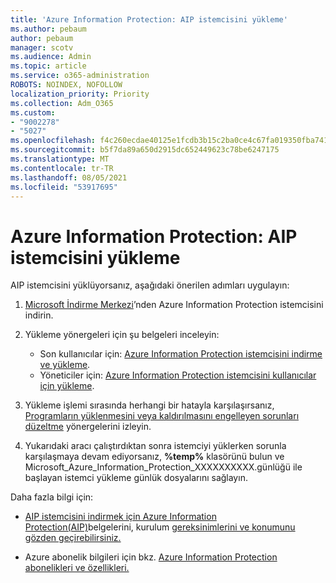 ```yaml
---
title: 'Azure Information Protection: AIP istemcisini yükleme'
ms.author: pebaum
author: pebaum
manager: scotv
ms.audience: Admin
ms.topic: article
ms.service: o365-administration
ROBOTS: NOINDEX, NOFOLLOW
localization_priority: Priority
ms.collection: Adm_O365
ms.custom:
- "9002278"
- "5027"
ms.openlocfilehash: f4c260ecdae40125e1fcdb3b15c2ba0ce4c67fa019350fba7413d9db9b53d070
ms.sourcegitcommit: b5f7da89a650d2915dc652449623c78be6247175
ms.translationtype: MT
ms.contentlocale: tr-TR
ms.lasthandoff: 08/05/2021
ms.locfileid: "53917695"
---
```

# <a name="azure-information-protection-aip-client-installation"></a>Azure Information Protection: AIP istemcisini yükleme

AIP istemcisini yüklüyorsanız, aşağıdaki önerilen adımları uygulayın:

1. [Microsoft İndirme Merkezi](https://www.microsoft.com/download/details.aspx?id=53018)’nden Azure Information Protection istemcisini indirin.

2. Yükleme yönergeleri için şu belgeleri inceleyin:

    - Son kullanıcılar için: [Azure Information Protection istemcisini indirme ve yükleme](https://docs.microsoft.com/azure/information-protection/rms-client/install-client-app).
    - Yöneticiler için: [Azure Information Protection istemcisini kullanıcılar için yükleme](https://docs.microsoft.com/azure/information-protection/rms-client/client-admin-guide-install).

3. Yükleme işlemi sırasında herhangi bir hatayla karşılaşırsanız, [Programların yüklenmesini veya kaldırılmasını engelleyen sorunları düzeltme](https://support.microsoft.com/help/17588/windows-fix-problems-that-block-programs-being-installed-or-removed) yönergelerini izleyin.

4. Yukarıdaki aracı çalıştırdıktan sonra istemciyi yüklerken sorunla karşılaşmaya devam ediyorsanız, **%temp%** klasörünü bulun ve Microsoft_Azure_Information_Protection_XXXXXXXXXX.günlüğü ile başlayan istemci yükleme günlük dosyalarını sağlayın.

Daha fazla bilgi için:

- [AIP istemcisini indirmek için Azure Information Protection(AIP)](https://docs.microsoft.com/azure/information-protection/what-is-information-protection)belgelerini, kurulum [gereksinimlerini ve konumunu gözden geçirebilirsiniz.](https://www.microsoft.com/download/details.aspx?id=53018) [](https://docs.microsoft.com/azure/information-protection/get-started/requirements)

- Azure abonelik bilgileri için bkz. [Azure Information Protection abonelikleri ve özellikleri.](https://azure.microsoft.com/pricing/details/information-protection)
